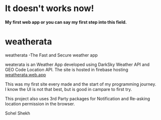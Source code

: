 # It doesn't works now!
#### My first web app or you can say my first step into this field.

# weatherata
weatherata -The Fast and Secure weather app

weaterata is an Weather App developed using DarkSky Weather API and GEO Code Location API.
The site is hosted in firebase hosting [weatherata.web.app](https://weatherata.web.app)

This was my first site every made and the start of my programming journey.
I know the UI is not that best, but is good in campare to first try.

This project also uses 3rd Party packages for Notification and Re-asking location permission in the browser.

Sohel Shekh
